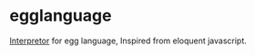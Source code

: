 # egglanguage
[Interpretor](http://innosam.github.io/egglanguage/) for egg language, Inspired from eloquent javascript.
